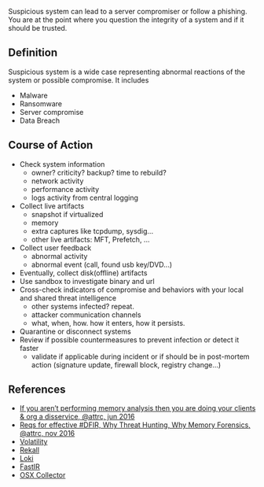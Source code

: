 Suspicious system can lead to a server compromiser or follow a phishing.
You are at the point where you question the integrity of a system and if it should be trusted.

## Definition
Suspicious system is a wide case representing abnormal reactions of the system or possible compromise.
It includes

* Malware
* Ransomware
* Server compromise
* Data Breach

## Course of Action

* Check system information
    * owner? criticity? backup? time to rebuild?
    * network activity
    * performance activity
    * logs activity from central logging
* Collect live artifacts
    * snapshot if virtualized
    * memory
    * extra captures like tcpdump, sysdig...
    * other live artifacts: MFT, Prefetch, ...
* Collect user feedback
    * abnormal activity
    * abnormal event (call, found usb key/DVD...)
* Eventually, collect disk(offline) artifacts
* Use sandbox to investigate binary and url
* Cross-check indicators of compromise and behaviors with your local and shared threat intelligence
    * other systems infected? repeat.
    * attacker communication channels
    * what, when, how. how it enters, how it persists.
* Quarantine or disconnect systems
* Review if possible countermeasures to prevent infection or detect it faster
    * validate if applicable during incident or if should be in post-mortem action (signature update, firewall block, registry change...)

## References

* [If you aren’t performing memory analysis then you are doing your clients & org a disservice, @attrc, jun 2016](https://twitter.com/attrc/status/742399097206771712)
* [Reqs for effective #DFIR, Why Threat Hunting, Why Memory Forensics, @attrc, nov 2016](https://twitter.com/attrc/status/793875121022832640)
* [Volatility](http://www.volatilityfoundation.org/)
* [Rekall](https://github.com/google/rekall/)
* [Loki](https://github.com/Neo23x0/Loki)
* [FastIR](https://github.com/SekoiaLab/FastIR_Collector)
* [OSX Collector](https://github.com/Yelp/osxcollector)
